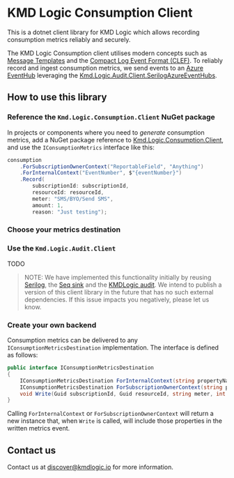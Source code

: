 # KMD Logic Consumption Client

This is a dotnet client library for KMD Logic which allows recording consumption metrics reliably and securely.

The KMD Logic Consumption client utilises modern concepts such as [Message Templates](https://messagetemplates.org/) and the [Compact Log Event Format (CLEF)](https://github.com/serilog/serilog-formatting-compact#format-details). To reliably record and ingest consumption metrics, we send events to an [Azure EventHub](https://docs.microsoft.com/en-us/azure/event-hubs/) leveraging the [Kmd.Logic.Audit.Client.SerilogAzureEventHubs](https://www.nuget.org/packages/Kmd.Logic.Audit.Client.SerilogAzureEventHubs). 

## How to use this library

### Reference the `Kmd.Logic.Consumption.Client` NuGet package

In projects or components where you need to *generate* consumption metrics, add a NuGet package reference to [Kmd.Logic.Consumption.Client](https://www.nuget.org/packages/Kmd.Logic.Consumption.Client), and use the `IConsumptionMetrics` interface like this:

```csharp
consumption
    .ForSubscriptionOwnerContext("ReportableField", "Anything")
    .ForInternalContext("EventNumber", $"{eventNumber}")
    .Record(
        subscriptionId: subscriptionId,
        resourceId: resourceId,
        meter: "SMS/BYO/Send SMS",
        amount: 1,
        reason: "Just testing");
```

### Choose your metrics destination

### Use the `Kmd.Logic.Audit.Client`

TODO

> NOTE: We have implemented this functionality initially by reusing [Serilog](https://github.com/serilog/serilog), the [Seq sink](https://github.com/serilog/serilog-sinks-seq) and the [KMDLogic audit](https://github.com/kmdlogic/kmd-logic-audit-client). We intend to publish a version of this client library in the future that has no such external dependencies. If this issue impacts you negatively, please let us know.

### Create your own backend

Consumption metrics can be delivered to any `IConsumptionMetricsDestination` implementation. The interface is defined as follows:

```csharp
public interface IConsumptionMetricsDestination
{
    IConsumptionMetricsDestination ForInternalContext(string propertyName, string value);
    IConsumptionMetricsDestination ForSubscriptionOwnerContext(string propertyName, string value);
    void Write(Guid subscriptionId, Guid resourceId, string meter, int amount, string reason = null);
}
```

Calling `ForInternalContext` or `ForSubscriptionOwnerContext` will return a new instance that, when `Write` is called, will include those properties in the written metrics event.

## Contact us

Contact us at discover@kmdlogic.io for more information.